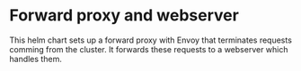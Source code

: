 # Forward proxy and webserver

This helm chart sets up a forward proxy with Envoy that terminates requests comming from the cluster. It forwards these requests to a webserver which handles them. 

